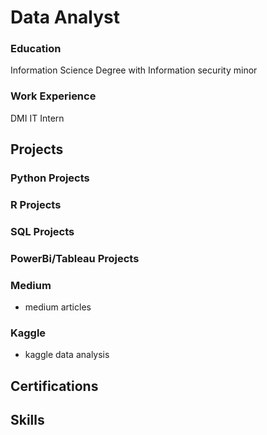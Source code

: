 # Data Analyst

### Education
Information Science Degree with Information security minor

### Work Experience
DMI IT Intern

## Projects
### Python Projects
### R Projects
### SQL Projects
### PowerBi/Tableau Projects

### Medium
- medium articles
  
### Kaggle
- kaggle data analysis

## Certifications

## Skills

